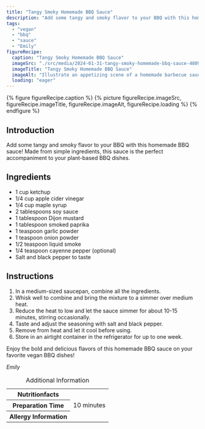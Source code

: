```yaml
---
title: "Tangy Smoky Homemade BBQ Sauce"
description: "Add some tangy and smoky flavor to your BBQ with this homemade BBQ sauce! Made from simple ingredients, this sauce is the perfect accompaniment to your plant-based BBQ dishes."
tags:
  - "vegan"
  - "bbq"
  - "sauce"
  - "Emily"
figureRecipe: 
  caption: "Tangy Smoky Homemade BBQ Sauce"
  imageSrc: "./src/media/2024-01-31-tangy-smoky-homemade-bbq-sauce-4809.png"
  imageTitle: "Tangy Smoky Homemade BBQ Sauce"
  imageAlt: "Illustrate an appetizing scene of a homemade barbecue sauce table. Showcase a saucepan with a distinctive dark, glossy BBQ sauce crafted from ingredients like ketchup, apple cider vinegar, and maple syrup. Emphasize its smoky and tangy characteristic resulting from smoked paprika and a hint of Dijon mustard. To its side, place some of their contributing ingredients: a bottle of ketchup, a jar of apple cider vinegar, a container of maple syrup, and separate bowls of smoked paprika and Dijon mustard. Let the table have a bottle of the final sauce aside, and a lineup of vegan BBQ dishes like a jackfruit pulled 'pork' sandwich, marinated seitan, and grilled tempeh burgers, all tantalizingly dressed with the homemade BBQ sauce. Make the ambience feel like a plant-based BBQ feast is about to start."
  loading: "eager"
---
```


{% figure figureRecipe.caption %}
{% picture figureRecipe.imageSrc, figureRecipe.imageTitle, figureRecipe.imageAlt, figureRecipe.loading %}
{% endfigure %}

## Introduction

Add some tangy and smoky flavor to your BBQ with this homemade BBQ sauce! Made from simple ingredients, this sauce is the perfect accompaniment to your plant-based BBQ dishes.

## Ingredients

- 1 cup ketchup
- 1/4 cup apple cider vinegar
- 1/4 cup maple syrup
- 2 tablespoons soy sauce
- 1 tablespoon Dijon mustard
- 1 tablespoon smoked paprika
- 1 teaspoon garlic powder
- 1 teaspoon onion powder
- 1/2 teaspoon liquid smoke
- 1/4 teaspoon cayenne pepper (optional)
- Salt and black pepper to taste

## Instructions

1. In a medium-sized saucepan, combine all the ingredients.
2. Whisk well to combine and bring the mixture to a simmer over medium heat.
3. Reduce the heat to low and let the sauce simmer for about 10-15 minutes, stirring occasionally.
4. Taste and adjust the seasoning with salt and black pepper.
5. Remove from heat and let it cool before using.
6. Store in an airtight container in the refrigerator for up to one week.

Enjoy the bold and delicious flavors of this homemade BBQ sauce on your favorite vegan BBQ dishes!

*Emily*

<table><caption class="sr-only">Additional Information</caption><tr><th>Nutritionfacts</th><td>&nbsp;</td></tr><tr><th>Preparation Time</th><td>10 minutes</td></tr><tr><th>Allergy Information</th><td>&nbsp;</td></tr></table>

